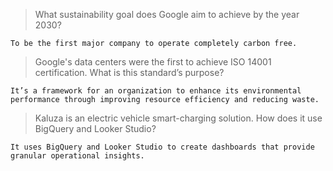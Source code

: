 > What sustainability goal does Google aim to achieve by the year 2030?
```
To be the first major company to operate completely carbon free.
```

> Google's data centers were the first to achieve ISO 14001 certification. What is this standard’s purpose?
```
It’s a framework for an organization to enhance its environmental performance through improving resource efficiency and reducing waste.
```

> Kaluza is an electric vehicle smart-charging solution. How does it use BigQuery and Looker Studio?
```
It uses BigQuery and Looker Studio to create dashboards that provide granular operational insights.
```
